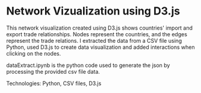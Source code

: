 # Network Vizualization using D3.js

This network visualization created using D3.js shows countries' import and export trade relationships. Nodes represent the countries, and the edges represent the trade relations. I extracted the data from a CSV file using Python, used D3.js to create data visualization and added interactions when clicking on the nodes.

dataExtract.ipynb is the python code used to generate the json by processing the provided csv file data.

Technologies:
Python, CSV files, D3.js
